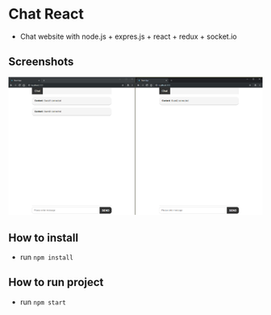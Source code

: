 # Chat React
* Chat website with node.js + expres.js + react + redux + socket.io

## Screenshots
![screenshots](https://raw.githubusercontent.com/LiorRabinovich/chat-react/master/screenshots/screenshots.png)

## How to install
* run `npm install`

## How to run project
* run `npm start`
